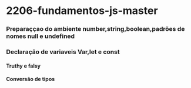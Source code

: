 # 2206-fundamentos-js-master
###  Preparaççao do ambiente  number,string,boolean,padrões de nomes  null e undefined
### Declaração de  variaveis  Var,let e const
#### Truthy  e falsy
#### Conversão de tipos
